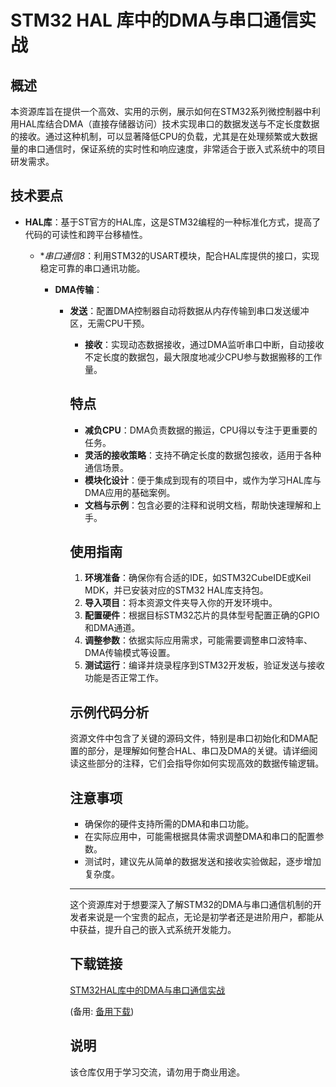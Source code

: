 # STM32 HAL 库中的DMA与串口通信实战

## 概述

本资源库旨在提供一个高效、实用的示例，展示如何在STM32系列微控制器中利用HAL库结合DMA（直接存储器访问）技术实现串口的数据发送与不定长度数据的接收。通过这种机制，可以显著降低CPU的负载，尤其是在处理频繁或大数据量的串口通信时，保证系统的实时性和响应速度，非常适合于嵌入式系统中的项目研发需求。

## 技术要点

- **HAL库**：基于ST官方的HAL库，这是STM32编程的一种标准化方式，提高了代码的可读性和跨平台移植性。

  - **串口通信8*：利用STM32的USART模块，配合HAL库提供的接口，实现稳定可靠的串口通讯功能。

    - **DMA传输**：
      - **发送**：配置DMA控制器自动将数据从内存传输到串口发送缓冲区，无需CPU干预。
        - **接收**：实现动态数据接收，通过DMA监听串口中断，自动接收不定长度的数据包，最大限度地减少CPU参与数据搬移的工作量。

        ## 特点

        - **减负CPU**：DMA负责数据的搬运，CPU得以专注于更重要的任务。
        - **灵活的接收策略**：支持不确定长度的数据包接收，适用于各种通信场景。
        - **模块化设计**：便于集成到现有的项目中，或作为学习HAL库与DMA应用的基础案例。
        - **文档与示例**：包含必要的注释和说明文档，帮助快速理解和上手。

        ## 使用指南

        1. **环境准备**：确保你有合适的IDE，如STM32CubeIDE或Keil MDK，并已安装对应的STM32 HAL库支持包。
        2. **导入项目**：将本资源文件夹导入你的开发环境中。
        3. **配置硬件**：根据目标STM32芯片的具体型号配置正确的GPIO和DMA通道。
        4. **调整参数**：依据实际应用需求，可能需要调整串口波特率、DMA传输模式等设置。
        5. **测试运行**：编译并烧录程序到STM32开发板，验证发送与接收功能是否正常工作。

        ## 示例代码分析

        资源文件中包含了关键的源码文件，特别是串口初始化和DMA配置的部分，是理解如何整合HAL、串口及DMA的关键。请详细阅读这些部分的注释，它们会指导你如何实现高效的数据传输逻辑。

        ## 注意事项

        - 确保你的硬件支持所需的DMA和串口功能。
        - 在实际应用中，可能需根据具体需求调整DMA和串口的配置参数。
        - 测试时，建议先从简单的数据发送和接收实验做起，逐步增加复杂度。

        ---

        这个资源库对于想要深入了解STM32的DMA与串口通信机制的开发者来说是一个宝贵的起点，无论是初学者还是进阶用户，都能从中获益，提升自己的嵌入式系统开发能力。

        ## 下载链接
        [STM32HAL库中的DMA与串口通信实战](https://pan.quark.cn/s/6b6ef4e6ec85) 

        (备用: [备用下载](https://pan.baidu.com/s/1hthujeEs9CTwP70CVss_2w?pwd=1234))

        ## 说明

        该仓库仅用于学习交流，请勿用于商业用途。
